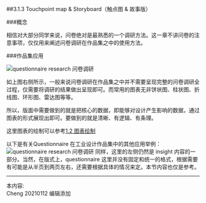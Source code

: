 
##3.1.3 Touchpoint map & Storyboard（触点图 & 故事版）

###概念

相信对大部分同学来说，问卷绝对是最熟悉的一个调研方法。这一章不讲问卷的注意事项，仅仅用来阐述问卷调研在作品集之中的使用方法。


###作品集应用

![questionnaire research 问卷调研](http://kitpic.makebi.net/2021/social_18.jpg)

如上图右侧所示，一般来说问卷调研在作品集之中并不需要呈现完整的问卷调研全过程，仅需要将调研的结果做出呈现即可。而常用的图表无非饼状图、柱状图、折线图、环形图、雷达图等等。

所以，版面中需要做到的就是把核心的数据，即能够对设计产生影响的数据，通过图表的形式展现出即可。要做到的就是清晰、有逻辑、有条理。

这里图表的绘制可以参考[1.2 图表绘制](/article/layout/1_2_LDK_Info.html)


以下是有关Questionnaire 在工业设计作品集中的其他应用举例：
![questionnaire research 问卷调研](http://kitpic.makebi.net/2021/social_19.jpg)
 同样，这里的左侧仍然是 insight 内容的一部分。当然，在版式上，questionnaire 这里并没有固定和统一的格式，根据需要有可能是从半页到两页左右，还需要根据具体的情况来定。本节内容也仅是参考。




---
本内容:  
Cheng 20210112 编辑添加
